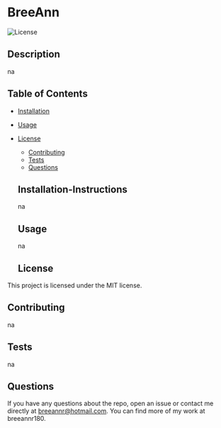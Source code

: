 # BreeAnn

  ![License](https://img.shields.io/badge/license-MIT-blue.svg)
  
  ## Description
  
  na
  
  ## Table of Contents
  
  * [Installation](#installation)
  * [Usage](#usage)
* [License](#license)

  * [Contributing](#contributing)
  * [Tests](#tests)
  * [Questions](#questions)
  
  ## Installation-Instructions
  
  na
  
  ## Usage
  
  na
  
  ## License

This project is licensed under the MIT license.
  
  ## Contributing
  
  na
  
  ## Tests
  
  na
  
  ## Questions
  
  If you have any questions about the repo, open an issue or contact me directly at breeannr@hotmail.com. You can find more of my work at breeannr180.
  
